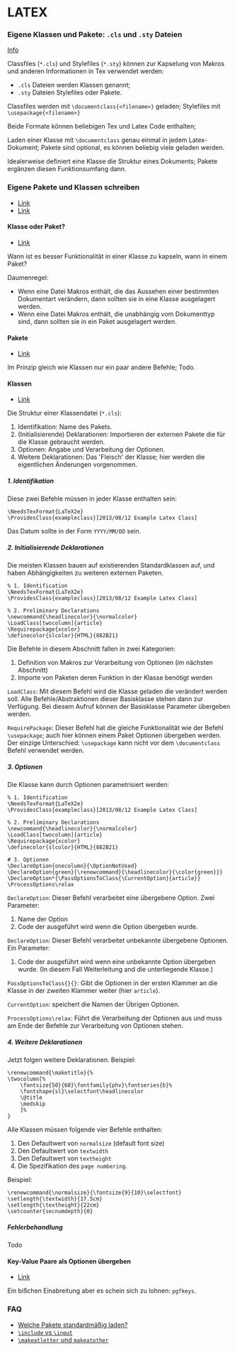 # LATEX

### Eigene Klassen und Pakete: `.cls` und `.sty` Dateien

[Info](https://tug.org/pracjourn/2005-3/asknelly/nelly-sty-&-cls.pdf)

Classfiles (`*.cls`) und Stylefiles (`*.sty`) können zur Kapselung von Makros
und anderen Informationen in Tex verwendet werden:
* `.cls` Dateien werden Klassen genannt;
* `.sty` Dateien Stylefiles oder Pakete.

Classfiles werden mit `\documentclass{<filename>}` geladen;
Stylefiles mit `\usepackage{<filename>}`

Beide Formate können beliebigen Tex und Latex Code enthalten;


Laden einer Klasse mit `\documentclass` genau einmal in jedem Latex-Dokument;
Pakete sind optional, es können beliebig viele geladen werden.

Idealerweise definiert eine Klasse die Struktur eines Dokuments;
Pakete ergänzen diesen Funktionsumfang dann.

### Eigene Pakete und Klassen schreiben

* [Link](http://tutex.tug.org/pracjourn/2005-4/hefferon/hefferon.pdf)
* [Link](https://www.sharelatex.com/learn/Writing_your_own_class)

#### Klasse oder Paket?

* [Link](https://www.sharelatex.com/learn/Understanding_packages_and_class_files)

Wann ist es besser Funktionalität in einer Klasse zu kapseln, wann in einem Paket?

Daumenregel:
* Wenn eine Datei Makros enthält, die das Aussehen einer bestimmten Dokumentart 
  verändern, dann sollten sie in eine Klasse ausgelagert werden.
* Wenn eine Datei Makros enthält, die unabhängig vom Dokumenttyp sind,
  dann sollten sie in ein Paket ausgelagert werden.

#### Pakete

* [Link](https://www.sharelatex.com/learn/Writing_your_own_package)

Im Prinzip gleich wie Klassen nur ein paar andere Befehle; Todo.

#### Klassen

* [Link](https://www.sharelatex.com/learn/Writing_your_own_class)

Die Struktur einer Klassendatei (`*.cls`):
1. Identifikation: Name des Pakets.
2. (Initialisierende) Deklarationen: 
   Importieren der externen Pakete die für die Klasse gebraucht werden.
3. Optionen: Angabe und Verarbeitung der Optionen.
4. Weitere Deklarationen: 
   Das 'Fleisch' der Klasse; hier werden die eigentlichen Änderungen vorgenommen.


##### 1. Identifikation

Diese zwei Befehle müssen in jeder Klasse enthalten sein:

    \NeedsTexFormat{LaTeX2e}
    \ProvidesClass{exampleclass}[2013/08/12 Example Latex Class]

Das Datum sollte in der Form `YYYY/MM/DD` sein.

##### 2. Initialisierende Deklarationen

Die meisten Klassen bauen auf existierenden Standardklassen auf,
und haben Abhängigkeiten zu weiteren externen Paketen.

    % 1. Identification
    \NeedsTexFormat{LaTeX2e}
    \ProvidesClass{exampleclass}[2013/08/12 Example Latex Class]

    % 2. Preliminary Declarations
    \newcommand{\headlinecolor}{\normalcolor}
    \LoadClass[twocolumn]{article}
    \Requirepackage{xcolor}
    \definecolor{slcolor}{HTML}{882B21}

Die Befehle in diesem Abschnitt fallen in zwei Kategorien:
1. Definition von Makros zur Verarbeitung von Optionen (im nächsten Abschnitt)
2. Importe von Paketen deren Funktion in der Klasse benötigt werden

`LoadClass`:
Mit diesem Befehl wird die Klasse geladen die verändert werden soll.
Alle Befehle/Abstraktionen dieser Basisklasse stehen dann zur Verfügung.
Bei diesem Aufruf können der Basisklasse Parameter übergeben werden.

`RequirePackage`:
Dieser Befehl hat die gleiche Funktionalität wie der Befehl `\usepackage`;
auch hier können einem Paket Optionen übergeben werden.
Der einzige Unterschied: `\usepackage` kann nicht vor dem `\documentclass`
Befehl verwendet werden.


##### 3. Optionen

Die Klasse kann durch Optionen parametrisiert werden:

    % 1. Identification
    \NeedsTexFormat{LaTeX2e}
    \ProvidesClass{exampleclass}[2013/08/12 Example Latex Class]

    % 2. Preliminary Declarations
    \newcommand{\headlinecolor}{\normalcolor}
    \LoadClass[twocolumn]{article}
    \Requirepackage{xcolor}
    \definecolor{slcolor}{HTML}{882B21}

    # 3. Optionen
    \DeclareOption{onecolumn}{\OptionNotUsed}
    \DeclareOption{green}{\renewcommand}{\headlinecolor}{\color{green}}}
    \DeclareOption*{\PassOptionsToClass{\CurrentOption}{article}}
    \ProcessOptions\relax

`DeclareOption`:
Dieser Befehl verarbeitet eine übergebene Option. Zwei Parameter:
1. Name der Option
2. Code der ausgeführt wird wenn die Option übergeben wurde.

`DeclareOption`:
Dieser Befehl verarbeitet unbekannte übergebene Optionen. Ein Parameter:
1. Code der ausgeführt wird wenn eine unbekannte Option übergeben wurde.
   (In diesem Fall Weiterleitung and die unterliegende Klasse.)

`PassOptionsToClass{}{}`:
Gibt die Optionen in der ersten Klammer an die Klasse in der zweiten Klammer 
weiter (hier `article`).

`CurrentOption`: speichert die Namen der Übrigen Optionen.

`ProcessOptions\relax`:
Führt die Verarbeitung der Optionen aus und muss am Ende der Befehle zur 
Verarbeitung von Optionen stehen.


##### 4. Weitere Deklarationen

Jetzt folgen weitere Deklarationen. Beispiel:
    
    \renewcommand{\maketitle}{%
    \twocolumn[%
        \fontsize{50}{60}\fontfamily{phv}\fontseries{b}%
        \fontshape{sl}\selectfont\headlinecolor
        \@title
        \medskip
        ]%
    }
 
Alle Klassen müssen folgende vier Befehle enthalten:
1. Den Defaultwert von `normalsize` (default font size)
2. Den Defaultwert von `textwidth`
3. Den Defaultwert von `textheight`
4. Die Spezifikation des `page numbering`.

Beispiel:

    \renewcommand{\normalsize}{\fontsize{9}{10}\selectfont}
    \setlength{\textwidth}{17.5cm}
    \setlength{\textheight}{22cm}
    \setcounter{secnumdepth}{0}

##### Fehlerbehandlung

Todo


#### Key-Value Paare als Optionen übergeben

* [Link](https://tex.stackexchange.com/questions/34312/how-to-create-a-command-with-key-values)

Ein bißchen Einabreitung aber es schein sich zu lohnen: `pgfkeys`.

### FAQ
* [Welche Pakete standardmäßig laden?](https://tex.stackexchange.com/questions/823/remove-ugly-borders-around-clickable-cross-references-and-hyperlinks)
* [`\include` vs `\input`](https://tex.stackexchange.com/questions/246/when-should-i-use-input-vs-include)
* [`\makeatletter` und `makeatother`](https://tex.stackexchange.com/questions/246/when-should-i-use-input-vs-include)
